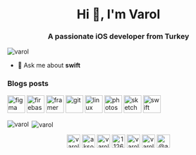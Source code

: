 <h1 align="center">Hi 👋, I'm Varol</h1>
<h3 align="center">A passionate iOS developer from Turkey</h3>

<p align="left"> <img src="https://komarev.com/ghpvc/?username=varol" alt="varol" /> </p>

- 💬 Ask me about **swift**

### Blogs posts
<!-- BLOG-POST-LIST:START -->
<!-- BLOG-POST-LIST:END -->

<p align="left"><img src="https://www.vectorlogo.zone/logos/figma/figma-icon.svg" alt="figma" width="40" height="40"/> <img src="https://www.vectorlogo.zone/logos/firebase/firebase-icon.svg" alt="firebase" width="40" height="40"/> <img src="https://www.vectorlogo.zone/logos/framer/framer-icon.svg" alt="framer" width="40" height="40"/> <img src="https://www.vectorlogo.zone/logos/git-scm/git-scm-icon.svg" alt="git" width="40" height="40"/> <img src="https://devicons.github.io/devicon/devicon.git/icons/linux/linux-original.svg" alt="linux" width="40" height="40"/> <img src="https://devicons.github.io/devicon/devicon.git/icons/photoshop/photoshop-plain.svg" alt="photoshop" width="40" height="40"/> <img src="https://www.vectorlogo.zone/logos/sketchapp/sketchapp-icon.svg" alt="sketch" width="40" height="40"/> <img src="https://devicons.github.io/devicon/devicon.git/icons/swift/swift-original-wordmark.svg" alt="swift" width="40" height="40"/></p><p><img align="left" src="https://github-readme-stats.vercel.app/api/top-langs/?username=varol&layout=compact&hide=html" alt="varol" /></p>

<p>&nbsp;<img align="center" src="https://github-readme-stats.vercel.app/api?username=varol&show_icons=true" alt="varol" /></p>

<p align="center">
<a href="https://dev.to/varol" target="blank"><img align="center" src="https://cdn.jsdelivr.net/npm/simple-icons@3.0.1/icons/dev-dot-to.svg" alt="varol" height="30" width="30" /></a>
<a href="https://twitter.com/aksoy" target="blank"><img align="center" src="https://cdn.jsdelivr.net/npm/simple-icons@3.0.1/icons/twitter.svg" alt="aksoy" height="30" width="30" /></a>
<a href="https://linkedin.com/in/varolaksoy" target="blank"><img align="center" src="https://cdn.jsdelivr.net/npm/simple-icons@3.0.1/icons/linkedin.svg" alt="varolaksoy" height="30" width="30" /></a>
<a href="https://stackoverflow.com/users/11260363" target="blank"><img align="center" src="https://cdn.jsdelivr.net/npm/simple-icons@3.0.1/icons/stackoverflow.svg" alt="11260363" height="30" width="30" /></a>
<a href="https://fb.com/varolaksoy" target="blank"><img align="center" src="https://cdn.jsdelivr.net/npm/simple-icons@3.0.1/icons/facebook.svg" alt="varolaksoy" height="30" width="30" /></a>
<a href="https://instagram.com/varolaksoy" target="blank"><img align="center" src="https://cdn.jsdelivr.net/npm/simple-icons@3.0.1/icons/instagram.svg" alt="varolaksoy" height="30" width="30" /></a>
<a href="https://medium.com/@aksoy" target="blank"><img align="center" src="https://cdn.jsdelivr.net/npm/simple-icons@3.0.1/icons/medium.svg" alt="@aksoy" height="30" width="30" /></a>
</p>
